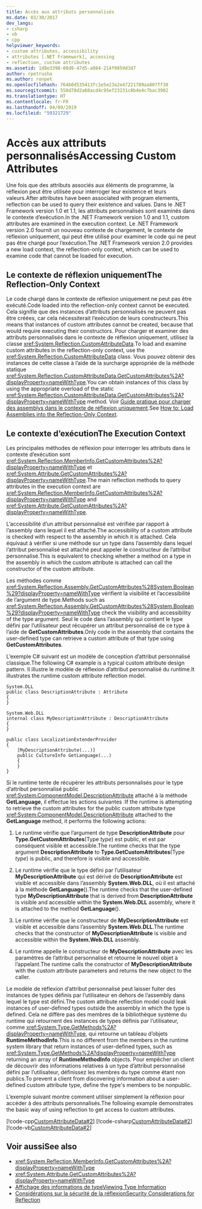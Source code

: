 ```yaml
---
title: Accès aux attributs personnalisés
ms.date: 03/30/2017
dev_langs:
- csharp
- vb
- cpp
helpviewer_keywords:
- custom attributes, accessibility
- attributes [.NET Framework], accessing
- reflection, custom attributes
ms.assetid: 1d8e3398-00d8-47d5-a084-214f9859d3d7
author: rpetrusha
ms.author: ronpet
ms.openlocfilehash: 764b0d535413fc1e5e23a2e47221789aa807ff38
ms.sourcegitcommit: 558d78d2a68acd4c95ef23231c8b4e4c7bac3902
ms.translationtype: HT
ms.contentlocale: fr-FR
ms.lasthandoff: 04/09/2019
ms.locfileid: "59321729"
---
```

# <a name="accessing-custom-attributes"></a><span data-ttu-id="4c1ed-102">Accès aux attributs personnalisés</span><span class="sxs-lookup"><span data-stu-id="4c1ed-102">Accessing Custom Attributes</span></span>
<span data-ttu-id="4c1ed-103">Une fois que des attributs associés aux éléments de programme, la réflexion peut être utilisée pour interroger leur existence et leurs valeurs.</span><span class="sxs-lookup"><span data-stu-id="4c1ed-103">After attributes have been associated with program elements, reflection can be used to query their existence and values.</span></span> <span data-ttu-id="4c1ed-104">Dans le .NET Framework version 1.0 et 1.1, les attributs personnalisés sont examinés dans le contexte d’exécution.</span><span class="sxs-lookup"><span data-stu-id="4c1ed-104">In the .NET Framework version 1.0 and 1.1, custom attributes are examined in the execution context.</span></span> <span data-ttu-id="4c1ed-105">Le .NET Framework version 2.0 fournit un nouveau contexte de chargement, le contexte de réflexion uniquement, qui peut être utilisé pour examiner le code qui ne peut pas être chargé pour l’exécution.</span><span class="sxs-lookup"><span data-stu-id="4c1ed-105">The .NET Framework version 2.0 provides a new load context, the reflection-only context, which can be used to examine code that cannot be loaded for execution.</span></span>  
  
## <a name="the-reflection-only-context"></a><span data-ttu-id="4c1ed-106">Le contexte de réflexion uniquement</span><span class="sxs-lookup"><span data-stu-id="4c1ed-106">The Reflection-Only Context</span></span>  
 <span data-ttu-id="4c1ed-107">Le code chargé dans le contexte de réflexion uniquement ne peut pas être exécuté.</span><span class="sxs-lookup"><span data-stu-id="4c1ed-107">Code loaded into the reflection-only context cannot be executed.</span></span> <span data-ttu-id="4c1ed-108">Cela signifie que des instances d’attributs personnalisés ne peuvent pas être créées, car cela nécessiterait l’exécution de leurs constructeurs.</span><span class="sxs-lookup"><span data-stu-id="4c1ed-108">This means that instances of custom attributes cannot be created, because that would require executing their constructors.</span></span> <span data-ttu-id="4c1ed-109">Pour charger et examiner des attributs personnalisés dans le contexte de réflexion uniquement, utilisez la classe <xref:System.Reflection.CustomAttributeData>.</span><span class="sxs-lookup"><span data-stu-id="4c1ed-109">To load and examine custom attributes in the reflection-only context, use the <xref:System.Reflection.CustomAttributeData> class.</span></span> <span data-ttu-id="4c1ed-110">Vous pouvez obtenir des instances de cette classe à l’aide de la surcharge appropriée de la méthode statique <xref:System.Reflection.CustomAttributeData.GetCustomAttributes%2A?displayProperty=nameWithType>.</span><span class="sxs-lookup"><span data-stu-id="4c1ed-110">You can obtain instances of this class by using the appropriate overload of the static <xref:System.Reflection.CustomAttributeData.GetCustomAttributes%2A?displayProperty=nameWithType> method.</span></span> <span data-ttu-id="4c1ed-111">Voir [Guide pratique pour charger des assemblys dans le contexte de réflexion uniquement](../../../docs/framework/reflection-and-codedom/how-to-load-assemblies-into-the-reflection-only-context.md).</span><span class="sxs-lookup"><span data-stu-id="4c1ed-111">See [How to: Load Assemblies into the Reflection-Only Context](../../../docs/framework/reflection-and-codedom/how-to-load-assemblies-into-the-reflection-only-context.md).</span></span>  
  
## <a name="the-execution-context"></a><span data-ttu-id="4c1ed-112">Le contexte d’exécution</span><span class="sxs-lookup"><span data-stu-id="4c1ed-112">The Execution Context</span></span>  
 <span data-ttu-id="4c1ed-113">Les principales méthodes de réflexion pour interroger les attributs dans le contexte d’exécution sont <xref:System.Reflection.MemberInfo.GetCustomAttributes%2A?displayProperty=nameWithType> et <xref:System.Attribute.GetCustomAttributes%2A?displayProperty=nameWithType>.</span><span class="sxs-lookup"><span data-stu-id="4c1ed-113">The main reflection methods to query attributes in the execution context are <xref:System.Reflection.MemberInfo.GetCustomAttributes%2A?displayProperty=nameWithType> and <xref:System.Attribute.GetCustomAttributes%2A?displayProperty=nameWithType>.</span></span>  
  
 <span data-ttu-id="4c1ed-114">L’accessibilité d’un attribut personnalisé est vérifiée par rapport à l’assembly dans lequel il est attaché.</span><span class="sxs-lookup"><span data-stu-id="4c1ed-114">The accessibility of a custom attribute is checked with respect to the assembly in which it is attached.</span></span> <span data-ttu-id="4c1ed-115">Cela équivaut à vérifier si une méthode sur un type dans l’assembly dans lequel l’attribut personnalisé est attaché peut appeler le constructeur de l’attribut personnalisé.</span><span class="sxs-lookup"><span data-stu-id="4c1ed-115">This is equivalent to checking whether a method on a type in the assembly in which the custom attribute is attached can call the constructor of the custom attribute.</span></span>  
  
 <span data-ttu-id="4c1ed-116">Les méthodes comme <xref:System.Reflection.Assembly.GetCustomAttributes%28System.Boolean%29?displayProperty=nameWithType> vérifient la visibilité et l’accessibilité de l’argument de type.</span><span class="sxs-lookup"><span data-stu-id="4c1ed-116">Methods such as <xref:System.Reflection.Assembly.GetCustomAttributes%28System.Boolean%29?displayProperty=nameWithType> check the visibility and accessibility of the type argument.</span></span> <span data-ttu-id="4c1ed-117">Seul le code dans l’assembly qui contient le type défini par l’utilisateur peut récupérer un attribut personnalisé de ce type à l’aide de **GetCustomAttributes**.</span><span class="sxs-lookup"><span data-stu-id="4c1ed-117">Only code in the assembly that contains the user-defined type can retrieve a custom attribute of that type using **GetCustomAttributes**.</span></span>  
  
 <span data-ttu-id="4c1ed-118">L’exemple C# suivant est un modèle de conception d’attribut personnalisé classique.</span><span class="sxs-lookup"><span data-stu-id="4c1ed-118">The following C# example is a typical custom attribute design pattern.</span></span> <span data-ttu-id="4c1ed-119">Il illustre le modèle de réflexion d’attribut personnalisé du runtime.</span><span class="sxs-lookup"><span data-stu-id="4c1ed-119">It illustrates the runtime custom attribute reflection model.</span></span>  
  
```  
System.DLL  
public class DescriptionAttribute : Attribute  
{  
}  
  
System.Web.DLL  
internal class MyDescriptionAttribute : DescriptionAttribute  
{  
}  
  
public class LocalizationExtenderProvider  
{  
    [MyDescriptionAttribute(...)]  
    public CultureInfo GetLanguage(...)  
    {  
    }  
}  
```  
  
 <span data-ttu-id="4c1ed-120">Si le runtime tente de récupérer les attributs personnalisés pour le type d’attribut personnalisé public <xref:System.ComponentModel.DescriptionAttribute> attaché à la méthode **GetLanguage**, il effectue les actions suivantes :</span><span class="sxs-lookup"><span data-stu-id="4c1ed-120">If the runtime is attempting to retrieve the custom attributes for the public custom attribute type <xref:System.ComponentModel.DescriptionAttribute> attached to the **GetLanguage** method, it performs the following actions:</span></span>  
  
1. <span data-ttu-id="4c1ed-121">Le runtime vérifie que l’argument de type **DescriptionAttribute** pour **Type.GetCustomAttributes**(Type *type*) est public, et est par conséquent visible et accessible.</span><span class="sxs-lookup"><span data-stu-id="4c1ed-121">The runtime checks that the type argument **DescriptionAttribute** to **Type.GetCustomAttributes**(Type *type*) is public, and therefore is visible and accessible.</span></span>  
  
2. <span data-ttu-id="4c1ed-122">Le runtime vérifie que le type défini par l’utilisateur **MyDescriptionAttribute** qui est dérivé de **DescriptionAttribute** est visible et accessible dans l’assembly **System.Web.DLL**, où il est attaché à la méthode **GetLanguage**().</span><span class="sxs-lookup"><span data-stu-id="4c1ed-122">The runtime checks that the user-defined type **MyDescriptionAttribute** that is derived from **DescriptionAttribute** is visible and accessible within the **System.Web.DLL** assembly, where it is attached to the method **GetLanguage**().</span></span>  
  
3. <span data-ttu-id="4c1ed-123">Le runtime vérifie que le constructeur de **MyDescriptionAttribute** est visible et accessible dans l’assembly **System.Web.DLL**.</span><span class="sxs-lookup"><span data-stu-id="4c1ed-123">The runtime checks that the constructor of **MyDescriptionAttribute** is visible and accessible within the **System.Web.DLL** assembly.</span></span>  
  
4. <span data-ttu-id="4c1ed-124">Le runtime appelle le constructeur de **MyDescriptionAttribute** avec les paramètres de l’attribut personnalisé et retourne le nouvel objet à l’appelant.</span><span class="sxs-lookup"><span data-stu-id="4c1ed-124">The runtime calls the constructor of **MyDescriptionAttribute** with the custom attribute parameters and returns the new object to the caller.</span></span>  
  
 <span data-ttu-id="4c1ed-125">Le modèle de réflexion d’attribut personnalisé peut laisser fuiter des instances de types définis par l’utilisateur en dehors de l’assembly dans lequel le type est défini.</span><span class="sxs-lookup"><span data-stu-id="4c1ed-125">The custom attribute reflection model could leak instances of user-defined types outside the assembly in which the type is defined.</span></span> <span data-ttu-id="4c1ed-126">Cela ne diffère pas des membres de la bibliothèque système du runtime qui retournent des instances de types définis par l’utilisateur, comme <xref:System.Type.GetMethods%2A?displayProperty=nameWithType>, qui retourne un tableau d’objets **RuntimeMethodInfo**.</span><span class="sxs-lookup"><span data-stu-id="4c1ed-126">This is no different from the members in the runtime system library that return instances of user-defined types, such as <xref:System.Type.GetMethods%2A?displayProperty=nameWithType> returning an array of **RuntimeMethodInfo** objects.</span></span> <span data-ttu-id="4c1ed-127">Pour empêcher un client de découvrir des informations relatives à un type d’attribut personnalisé défini par l’utilisateur, définissez les membres du type comme étant non publics.</span><span class="sxs-lookup"><span data-stu-id="4c1ed-127">To prevent a client from discovering information about a user-defined custom attribute type, define the type's members to be nonpublic.</span></span>  
  
 <span data-ttu-id="4c1ed-128">L’exemple suivant montre comment utiliser simplement la réflexion pour accéder à des attributs personnalisés.</span><span class="sxs-lookup"><span data-stu-id="4c1ed-128">The following example demonstrates the basic way of using reflection to get access to custom attributes.</span></span>  
  
 [!code-cpp[CustomAttributeData#2](../../../samples/snippets/cpp/VS_Snippets_CLR/CustomAttributeData/CPP/source2.cpp#2)]
 [!code-csharp[CustomAttributeData#2](../../../samples/snippets/csharp/VS_Snippets_CLR/CustomAttributeData/CS/source2.cs#2)]
 [!code-vb[CustomAttributeData#2](../../../samples/snippets/visualbasic/VS_Snippets_CLR/CustomAttributeData/VB/source2.vb#2)]  
  
## <a name="see-also"></a><span data-ttu-id="4c1ed-129">Voir aussi</span><span class="sxs-lookup"><span data-stu-id="4c1ed-129">See also</span></span>

- <xref:System.Reflection.MemberInfo.GetCustomAttributes%2A?displayProperty=nameWithType>
- <xref:System.Attribute.GetCustomAttributes%2A?displayProperty=nameWithType>
- [<span data-ttu-id="4c1ed-130">Affichage des informations de type</span><span class="sxs-lookup"><span data-stu-id="4c1ed-130">Viewing Type Information</span></span>](../../../docs/framework/reflection-and-codedom/viewing-type-information.md)
- [<span data-ttu-id="4c1ed-131">Considérations sur la sécurité de la réflexion</span><span class="sxs-lookup"><span data-stu-id="4c1ed-131">Security Considerations for Reflection</span></span>](../../../docs/framework/reflection-and-codedom/security-considerations-for-reflection.md)
